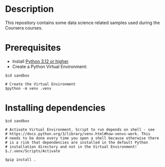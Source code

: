 # Description

This repository contains some data science related samples used during the Coursera courses.

# Prerequisites

- Install [Python 3.12 or higher](https://www.python.org/).
- Create a Python Virtual Environment:

```
$cd sandbox

# Create the Virtual Environment
$python -m venv .venv
```

# Installing dependencies

```
$cd sandbox

# Activate Virtual Environment. Script to run depends on shell - see 
# https://docs.python.org/3/library/venv.html#how-venvs-work. This
# needs to be done every time you open a shell because otherwise there
# is a risk that dependencies are installed in the default Python 
# installation directory and not in the Virtual Environment!
$./.venv/Scripts/Activate

$pip install .
```